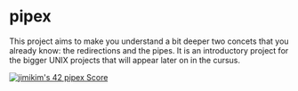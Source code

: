 # pipex

This project aims to make you understand a bit deeper two concets that you already know: the redirections and the pipes.
It is an introductory project for the bigger UNIX projects that will appear later on in the cursus.

[![jimikim's 42 pipex Score](https://badge42.vercel.app/api/v2/cl3b4h31x003009l68s3xlbvw/project/2211799)](https://github.com/JaeSeoKim/badge42)
